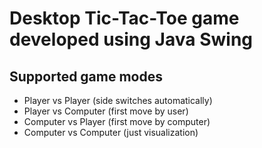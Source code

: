 #  Desktop Tic-Tac-Toe game developed using Java Swing
##  Supported game modes
* Player vs Player (side switches automatically)
* Player vs Computer (first move by user)
* Computer vs Player (first move by computer)
* Computer vs Computer (just visualization)
